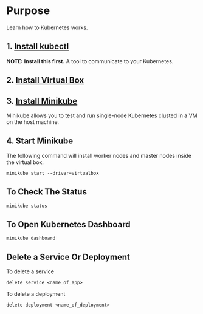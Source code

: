 # Purpose
Learn how to Kubernetes works.

## 1. [Install kubectl](https://kubernetes.io/docs/tasks/tools/)
**NOTE: Install this first.**
A tool to communicate to your Kubernetes. 

## 2. [Install Virtual Box](https://www.virtualbox.org/manual/ch02.html)

## 3. [Install Minikube](https://minikube.sigs.k8s.io/docs/start/)
Minikube allows you to test and run single-node Kubernetes clusted in a VM on the host machine. 

## 4. Start Minikube
The following command will install worker nodes and master nodes inside the virtual box.

`minikube start --driver=virtualbox`

## To Check The Status
`minikube status`

## To Open Kubernetes Dashboard
`minikube dashboard`

## Delete a Service Or Deployment
To delete a service

`delete service <name_of_app>`

To delete a deployment

`delete deployment <name_of_deployment>`
